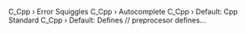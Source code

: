 C_Cpp › Error Squiggles
C_Cpp › Autocomplete
C_Cpp › Default: Cpp Standard
C_Cpp › Default: Defines // preprocesor defines... 